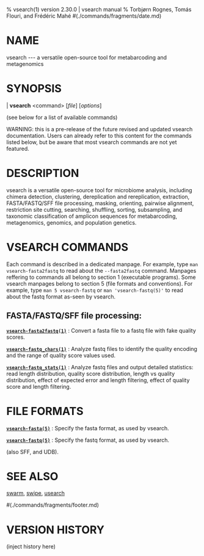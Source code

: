 % vsearch(1) version 2.30.0 | vsearch manual
% Torbjørn Rognes, Tomás Flouri, and Frédéric Mahé
#(./commands/fragments/date.md)

# NAME

vsearch --- a versatile open-source tool for metabarcoding and metagenomics


# SYNOPSIS

| **vsearch** \<command\> \[_file_] \[_options_]

(see below for a list of available commands)

WARNING: this is a pre-release of the future revised and updated
vsearch documentation. Users can already refer to this content for the
commands listed below, but be aware that most vsearch commands are not
yet featured.


# DESCRIPTION

vsearch is a versatile open-source tool for microbiome analysis,
including chimera detection, clustering, dereplication and
rereplication, extraction, FASTA/FASTQ/SFF file processing, masking,
orienting, pairwise alignment, restriction site cutting, searching,
shuffling, sorting, subsampling, and taxonomic classification of
amplicon sequences for metabarcoding, metagenomics, genomics, and
population genetics.


# VSEARCH COMMANDS

Each command is described in a dedicated manpage. For example, type
`man vsearch-fasta2fastq` to read about the `--fasta2fastq`
command. Manpages reffering to commands all belong to section 1
(executable programs). Some vsearch manpages belong to section 5 (file
formats and conventions). For example, type `man 5 vsearch-fastq` or
`man 'vsearch-fastq(5)'` to read about the fastq format as-seen by
vsearch.

<!---
## Chimera detection:

| **vsearch** (\-\-uchime_denovo | \-\-uchime2_denovo | \-\-uchime3_denovo) _fastafile_ (\-\-chimeras | \-\-nonchimeras | \-\-uchimealns | \-\-uchimeout) _outputfile_ \[_options_]
| **vsearch** \-\-uchime_ref _fastafile_ (\-\-chimeras | \-\-nonchimeras | \-\-uchimealns | \-\-uchimeout) _outputfile_ \-\-db _fastafile_ \[_options_]

## Clustering:

| **vsearch** (\-\-cluster_fast | \-\-cluster_size | \-\-cluster_smallmem | \-\-cluster_unoise) _fastafile_ (\-\-alnout | \-\-biomout | \-\-blast6out | \-\-centroids | \-\-clusters | \-\-mothur_shared_out | \-\-msaout | \-\-otutabout | \-\-profile | \-\-samout | \-\-uc | \-\-userout) _outputfile_ \-\-id _real_ \[_options_]

--->

## FASTA/FASTQ/SFF file processing:

**[`vsearch-fasta2fastq(1)`](./commands/vsearch-fasta2fastq.1.md)**
: Convert a fasta file to a fastq file with fake quality scores.

**[`vsearch-fastq_chars(1)`](./commands/vsearch-fastq_chars.1.md)**
: Analyze fastq files to identify the quality encoding and the range
of quality score values used.

**[`vsearch-fastq_stats(1)`](./commands/vsearch-fastq_stats.1.md)**
: Analyze fastq files and output detailed statistics: read length
  distribution, quality score distribution, length vs quality
  distribution, effect of expected error and length filtering, effect
  of quality score and length filtering.


<!---
## Orienting:

**[`vsearch-orient(1)`](./commands/vsearch-orient.1.md)**
: Use a reference database to orient fastq or fasta sequences.


## Restriction site cutting:

** [`vsearch-cut(1)`](./commands/vsearch-cut.1.md)**
: Use a restriction pattern to cut fasta sequences.
-->


# FILE FORMATS

**[`vsearch-fasta(5)`](./formats/vsearch-fasta.5.md)**
: Specify the fasta format, as used by vsearch.

**[`vsearch-fastq(5)`](./formats/vsearch-fastq.5.md)**
: Specify the fastq format, as used by vsearch.

(also SFF, and UDB).


# SEE ALSO

[swarm](https://github.com/torognes/swarm),
[swipe](https://github.com/torognes/swipe),
[usearch](https://github.com/rcedgar/usearch12)


#(./commands/fragments/footer.md)


# VERSION HISTORY

(inject history here)

